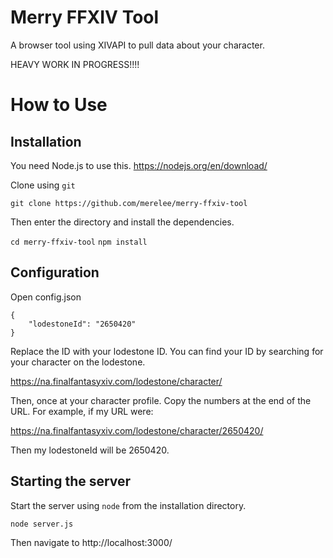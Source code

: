 # Merry FFXIV Tool
A browser tool using XIVAPI to pull data about your character.

HEAVY WORK IN PROGRESS!!!!

# How to Use

## Installation
You need Node.js to use this. https://nodejs.org/en/download/

Clone using `git`

`git clone https://github.com/merelee/merry-ffxiv-tool`

Then enter the directory and install the dependencies.

`cd merry-ffxiv-tool`
`npm install`

## Configuration

Open config.json

```
{
    "lodestoneId": "2650420"
}
```

Replace the ID with your lodestone ID. You can find your ID by searching for your character on the lodestone.

https://na.finalfantasyxiv.com/lodestone/character/

Then, once at your character profile. Copy the numbers at the end of the URL. For example, if my URL were:

https://na.finalfantasyxiv.com/lodestone/character/2650420/

Then my lodestoneId will be 2650420.

## Starting the server

Start the server using `node` from the installation directory.

`node server.js`

Then navigate to http://localhost:3000/